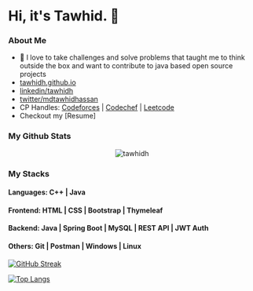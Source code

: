 <h1 align="left">Hi, it's Tawhid. 👋</h1>

### About Me
- 🥊 I love to take challenges and solve problems that taught me to think outside the box and want to contribute to java based open source projects
- [tawhidh.github.io](https://tawhidh.github.io)
- [linkedin/tawhidh](https://www.linkedin.com/in/tawhidh/)
- [twitter/mdtawhidhassan](https://twitter.com/mdtawhidhassan)
- CP Handles: [Codeforces](https://codeforces.com/profile/tawhidhassan) | [Codechef](https://www.codechef.com/users/tawhidhassan) | [Leetcode](https://leetcode.com/tawhidhassan/)
- Checkout my [Resume]

### My Github Stats
<p align="center"> <img src="https://github-readme-stats.vercel.app/api?username=tawhidh&show_icons=true&count_private=true&theme=dark" alt="tawhidh" />

### My Stacks
#### Languages: C++ | Java

#### Frontend: HTML | CSS | Bootstrap | Thymeleaf

#### Backend: Java | Spring Boot | MySQL | REST API | JWT Auth

#### Others: Git | Postman | Windows | Linux

<!--  CONTRIBUTION AND STREAK BLOCK -->
 [![GitHub Streak](https://github-readme-streak-stats.herokuapp.com/?user=tawhidh&currStreakNum=2FD3EB&fire=pink&sideLabels=F00&theme=nightowl)](https://git.io/streak-stats)
 
 <!--  TOP LANGUAGES STATISTICS -->
 [![Top Langs](https://github-readme-stats.vercel.app/api/top-langs/?username=tawhidh&theme=dark&layout=compact&align=right&width=40%)](https://github.com/tawhidh/github-readme-stats)
